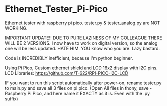 # Ethernet_Tester_Pi-Pico
Ethernet tester with raspberry pi pico.
tester.py & tester_analog.py are NOT WORKING.

IMPORTANT UPDATE!! DUE TO PURE LAZINESS OF MY COLLEAGUE THERE WILL BE 2 VERSIONS. I now have to work on digital version, so the analog one will be less updated. HATE HIM. YOU know who you are. Lazy bastard.
 
Code is INCREDIBLY inefficient, because I'm python beginner.

Using Pi Pico, Custom ethernet shield and LCD 16x2 display with I2C pins.
LCD Libraries:  https://github.com/T-622/RPI-PICO-I2C-LCD

IF you want to run this script automatically after power-on, rename tester.py to main.py and save all 3 files on pi pico. (Open All files in thony, save - Raspberry Pi Pico, and here name it EXACTY as it is. Even with the .py suffix)
